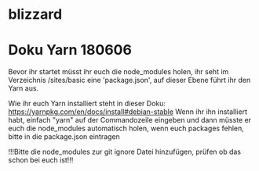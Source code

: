 # blizzard

# Doku Yarn 180606
Bevor ihr startet müsst ihr euch die node_modules holen, ihr seht im Verzeichnis /sites/basic
eine 'package.json', auf dieser Ebene führt ihr den Yarn aus.

Wie ihr euch Yarn installiert steht in dieser Doku:
https://yarnpkg.com/en/docs/install#debian-stable
Wenn ihr ihn installiert habt, einfach "yarn" auf der Commandozeile eingeben und dann müsste er euch die 
node_modules automatisch holen, wenn euch packages fehlen, bitte in die package.json eintragen

!!!Bitte die node_modules zur git ignore Datei hinzufügen, prüfen ob das schon bei euch ist!!!
